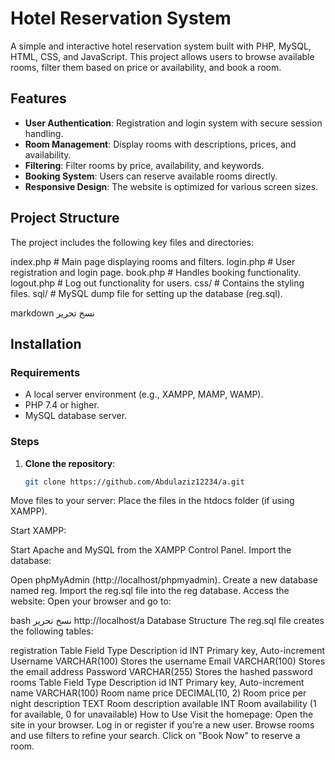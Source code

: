 # Hotel Reservation System

A simple and interactive hotel reservation system built with PHP, MySQL, HTML, CSS, and JavaScript. This project allows users to browse available rooms, filter them based on price or availability, and book a room.

## Features

- **User Authentication**: Registration and login system with secure session handling.
- **Room Management**: Display rooms with descriptions, prices, and availability.
- **Filtering**: Filter rooms by price, availability, and keywords.
- **Booking System**: Users can reserve available rooms directly.
- **Responsive Design**: The website is optimized for various screen sizes.

## Project Structure

The project includes the following key files and directories:

index.php # Main page displaying rooms and filters. login.php # User registration and login page. book.php # Handles booking functionality. logout.php # Log out functionality for users. css/ # Contains the styling files. sql/ # MySQL dump file for setting up the database (reg.sql).

markdown
نسخ
تحرير

## Installation

### Requirements

- A local server environment (e.g., XAMPP, MAMP, WAMP).
- PHP 7.4 or higher.
- MySQL database server.

### Steps

1. **Clone the repository**:
   ```bash
   git clone https://github.com/Abdulaziz12234/a.git
Move files to your server: Place the files in the htdocs folder (if using XAMPP).

Start XAMPP:

Start Apache and MySQL from the XAMPP Control Panel.
Import the database:

Open phpMyAdmin (http://localhost/phpmyadmin).
Create a new database named reg.
Import the reg.sql file into the reg database.
Access the website: Open your browser and go to:

bash
نسخ
تحرير
http://localhost/a
Database Structure
The reg.sql file creates the following tables:

registration Table
Field	Type	Description
id	INT	Primary key, Auto-increment
Username	VARCHAR(100)	Stores the username
Email	VARCHAR(100)	Stores the email address
Password	VARCHAR(255)	Stores the hashed password
rooms Table
Field	Type	Description
id	INT	Primary key, Auto-increment
name	VARCHAR(100)	Room name
price	DECIMAL(10, 2)	Room price per night
description	TEXT	Room description
available	INT	Room availability (1 for available, 0 for unavailable)
How to Use
Visit the homepage: Open the site in your browser.
Log in or register if you're a new user.
Browse rooms and use filters to refine your search.
Click on "Book Now" to reserve a room.
